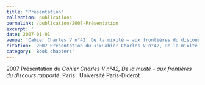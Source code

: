 ```yaml
---
title: "Présentation"
collection: publications
permalink: /publication/2007-Présentation
excerpt: ''
date: 2007-01-01
venue: 'Cahier Charles V n°42, De la mixité – aux frontières du discours rapporté'
citation: '2007 Présentation du <i>Cahier Charles V n°42, De la mixité – aux frontières du discours rapporté</i>. Paris : Université Paris-Diderot'
category: 'Book chapters'
---
```

2007 Présentation du <i>Cahier Charles V n°42, De la mixité – aux frontières du discours rapporté</i>. Paris : Université Paris-Diderot